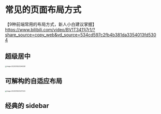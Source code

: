 # 常见的页面布局方式
【9种前端常用的布局方式，新人小白建议掌握】 https://www.bilibili.com/video/BV1T3411j7r1/?share_source=copy_web&vd_source=534cd597c2fb4b381da3354013fd5304



## 超级居中

<img src="https://gitee.com/chenfenghx/typora-images/raw/master/%E5%8D%83%E9%94%8B%E6%95%99%E8%82%B2TypeScript/image-20230319203049381.png" alt="image-20230319203049381" style="zoom:33%;" />



## 可解构的自适应布局

<img src="https://gitee.com/chenfenghx/typora-images/raw/master/%E5%8D%83%E9%94%8B%E6%95%99%E8%82%B2TypeScript/image-20230319203217243.png" alt="image-20230319203217243" style="zoom:33%;" />



## 经典的 sidebar



